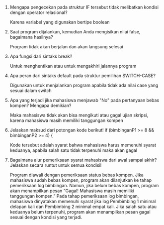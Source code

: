 1. Mengapa pengecekan pada struktur IF tersebut tidak melibatkan kondisi dengan operator relasional?

   Karena variabel yang digunakan bertipe boolean
2. Saat program dijalankan, kemudian Anda mengisikan nilai false, bagaimana hasilnya?

   Program tidak akan berjalan dan akan langsung selesai

1. Apa fungsi dari sintaks break?

   Untuk menghentikan atau untuk mengakhiri jalannya program
2. Apa peran dari sintaks default pada struktur pemilihan SWITCH-CASE?

   Digunakan untuk menjalankan program apabila tidak ada nilai case yang sesuai dalam switch

1. Apa yang terjadi jika mahasiswa menjawab "No" pada pertanyaan bebas kompen? Mengapa demikian?
   
   Maka mahasiswa tidak akan bisa mengikuti atau gagal ujian skripsi, karena mahasiswa masih memiliki tanggungan kompen
2. Jelaskan maksud dari potongan kode berikut!
   if (bimbinganP1 >= 8 && bimbinganP2 >= 4) {
   
   Kode tersebut adalah syarat bahwa mahasiswa harus memenuhi syarat keduanya, apabila salah satu tidak terpenuhi maka akan gagal
3. Bagaimana alur pemeriksaan syarat mahasiswa dari awal sampai akhir? Jelaskan secara runtut untuk semua kondisi!
   
   Program diawali dengan pemeriksaan status bebas kompen. Jika mahasiswa sudah bebas kompen, program akan dilanjutkan ke tahap pemeriksaan log bimbingan. Namun, jika
   belum bebas kompen, program akan menampilkan pesan “Gagal! Mahasiswa masih memiliki tanggungan kompen.” Pada tahap pemeriksaan log bimbingan, mahasiswa dinyatakan
   memenuhi syarat jika log Pembimbing 1 minimal delapan kali dan Pembimbing 2 minimal empat kali. Jika salah satu atau keduanya belum terpenuhi, program akan
   menampilkan pesan gagal sesuai dengan kondisi yang terjadi.
